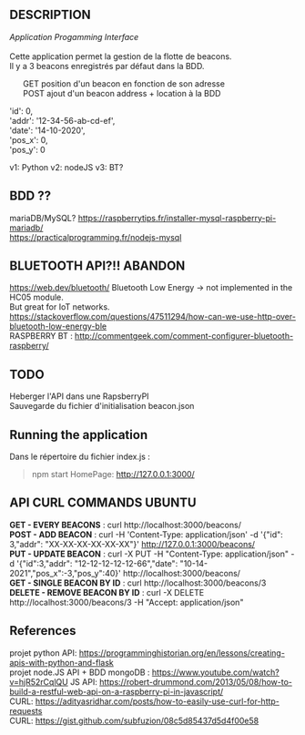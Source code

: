 ## DESCRIPTION
_Application Progamming Interface_</br></br>
Cette application permet la gestion de la flotte de beacons.</br>
Il y a 3 beacons enregistrés par défaut dans la BDD.</br>
<ul> GET position d'un beacon en fonction de son adresse</br>
POST ajout d'un beacon address + location à la BDD</br></ul>

  'id': 0,</br>
  'addr': '12-34-56-ab-cd-ef',</br>
  'date': '14-10-2020',</br>
  'pos_x': 0,</br>
  'pos_y': 0</br>

v1: Python
v2: nodeJS
v3: BT?

## BDD ??
mariaDB/MySQL?
https://raspberrytips.fr/installer-mysql-raspberry-pi-mariadb/</br>
https://practicalprogramming.fr/nodejs-mysql

## BLUETOOTH API?!! ABANDON
https://web.dev/bluetooth/
Bluetooth Low Energy -> not implemented in the HC05 module.</br>
But great for IoT networks.
https://stackoverflow.com/questions/47511294/how-can-we-use-http-over-bluetooth-low-energy-ble</br>
RASPBERRY BT : http://commentgeek.com/comment-configurer-bluetooth-raspberry/

## TODO
Heberger l'API dans une RapsberryPI</br>
Sauvegarde du fichier d'initialisation beacon.json

## Running the application
Dans le répertoire du fichier index.js :
>npm start
HomePage: http://127.0.0.1:3000/</br>

## API CURL COMMANDS UBUNTU
**GET - EVERY BEACONS** :
curl http://localhost:3000/beacons/</br>
**POST - ADD BEACON** :
curl -H 'Content-Type: application/json' -d '{"id": 3,"addr": "XX-XX-XX-XX-XX-XX"}' http://127.0.0.1:3000/beacons/</br>
**PUT - UPDATE BEACON** :
curl -X PUT -H "Content-Type: application/json" -d '{"id":3,"addr": "12-12-12-12-12-66","date": "10-14-2021","pos_x":-3,"pos_y":40}' http://localhost:3000/beacons/</br>
**GET - SINGLE BEACON BY ID** :
curl http://localhost:3000/beacons/3</br>
**DELETE - REMOVE BEACON BY ID** :
curl -X DELETE http://localhost:3000/beacons/3 -H "Accept: application/json"</br>


## References
projet python API: https://programminghistorian.org/en/lessons/creating-apis-with-python-and-flask</br>
projet node.JS API + BDD mongoDB : https://www.youtube.com/watch?v=hjR52rCqlQU
JS API: https://robert-drummond.com/2013/05/08/how-to-build-a-restful-web-api-on-a-raspberry-pi-in-javascript/</br>
CURL: https://adityasridhar.com/posts/how-to-easily-use-curl-for-http-requests</br>
CURL: https://gist.github.com/subfuzion/08c5d85437d5d4f00e58
